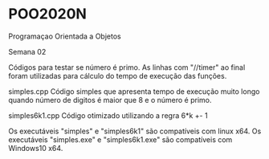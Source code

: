 # POO2020N
Programaçao Orientada a Objetos

Semana 02

Códigos para testar se número é primo.
As linhas com "//timer" ao final foram utilizadas para cálculo do tempo de execução das funções.

simples.cpp 
    Código simples que apresenta tempo de execução muito longo quando número de digitos é maior que 8 e o número é primo.

simples6k1.cpp
    Código otimizado utilizando a regra 6*k +- 1

Os executáveis "simples" e "simples6k1" são compatíveis com linux x64.
Os executáveis "simples.exe" e "simples6k1.exe" são compatíveis com Windows10 x64.





